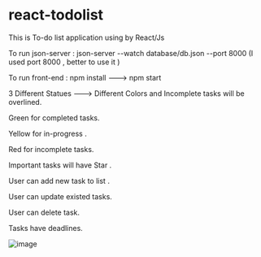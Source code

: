 # react-todolist
This is To-do list application using by React/Js

To run json-server : json-server --watch database/db.json --port 8000 (I used port 8000 , better to use it )

To run front-end : npm install ---> npm start

3 Different Statues ---> Different Colors and Incomplete tasks will be overlined. 

Green for completed tasks.

Yellow for in-progress .

Red for incomplete tasks.

Important tasks will have Star .

User can add new task to list . 

User can update existed tasks.

User can delete task.

Tasks have deadlines.



![image](https://user-images.githubusercontent.com/26430056/147151882-a14c4f7c-6393-44d4-863d-94da1c408948.png)

